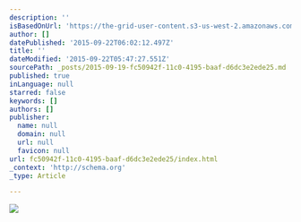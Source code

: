 ```yaml
---
description: ''
isBasedOnUrl: 'https://the-grid-user-content.s3-us-west-2.amazonaws.com/95c5fae5-defc-49e0-9b90-5ecd577dcbae.png'
author: []
datePublished: '2015-09-22T06:02:12.497Z'
title: ''
dateModified: '2015-09-22T05:47:27.551Z'
sourcePath: _posts/2015-09-19-fc50942f-11c0-4195-baaf-d6dc3e2ede25.md
published: true
inLanguage: null
starred: false
keywords: []
authors: []
publisher:
  name: null
  domain: null
  url: null
  favicon: null
url: fc50942f-11c0-4195-baaf-d6dc3e2ede25/index.html
_context: 'http://schema.org'
_type: Article

---
```

![](https://the-grid-user-content.s3-us-west-2.amazonaws.com/95c5fae5-defc-49e0-9b90-5ecd577dcbae.png)